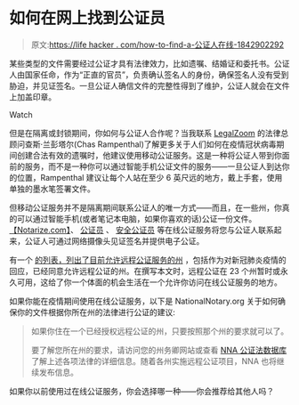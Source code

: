 # 如何在网上找到公证员

> 原文:[https://life hacker . com/how-to-find-a-公证人在线-1842902292](https://lifehacker.com/how-to-find-a-notary-online-1842902292)

某些类型的文件需要经过公证才具有法律效力，比如遗嘱、结婚证和委托书。公证人由国家任命，作为“正直的官员”，负责确认签名人的身份，确保签名人没有受到胁迫，并见证签名。一旦公证人确信文件的完整性得到了维护，公证人就会在文件上加盖印章。

Watch

但是在隔离或封锁期间，你如何与公证人合作呢？当我联系 [LegalZoom](https://www.legalzoom.com/) 的法律总顾问查斯·兰彭塔尔(Chas Rampenthal)了解更多关于人们如何在疫情冠状病毒期间创建合法有效的遗嘱时，他建议使用移动公证服务。这是一种将公证人带到你面前的服务，而不是一种你可以通过智能手机公证文件的服务——一旦公证人到达你的位置，Rampenthal 建议让每个人站在至少 6 英尺远的地方，戴上手套，使用单独的墨水笔签署文件。

但移动公证服务并不是隔离期间联系公证人的唯一方式——而且，在一些州，你真的可以通过智能手机(或者笔记本电脑，如果你喜欢的话)公证一份文件。[【Notarize.com】](https://www.notarize.com/)、 [公证员](https://www.notarycam.com/) 、 [安全公证员](https://www.safedocs.com/) 等在线公证服务将您与公证人联系起来，公证人可通过网络摄像头见证签名并提供电子公证。

有一个 [的列表，列出了目前允许远程公证服务的州](https://www.nationalnotary.org/notary-bulletin/blog/2018/06/remote-notarization-what-you-need-to-know) ，包括作为对新冠肺炎疫情的回应，已经同意允许远程公证的州。在撰写本文时，远程公证在 23 个州暂时或永久可用，这给了你一个体面的机会生活在一个允许你访问在线公证服务的地方。

如果你能在疫情期间使用在线公证服务，以下是 NationalNotary.org 关于如何确保你的文件根据你所在州的法律进行公证的建议:

> 如果你住在一个已经授权远程公证的州，只要按照那个州的要求就可以了。
> 
> 要了解您所在州的要求，请访问您的州务卿网站或查看 [NNA 公证法数据库](https://www.nationalnotary.org/knowledge-center/news/law-updates) 了解上述各项法律的详细信息。随着各州实施远程公证项目，NNA 也将继续发布信息。

如果你以前使用过在线公证服务，你会选择哪一种——你会推荐给其他人吗？